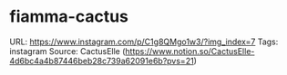 # fiamma-cactus

URL: https://www.instagram.com/p/C1g8QMgo1w3/?img_index=7
Tags: instagram
Source: CactusElle (https://www.notion.so/CactusElle-4d6bc4a4b87446beb28c739a62091e6b?pvs=21)